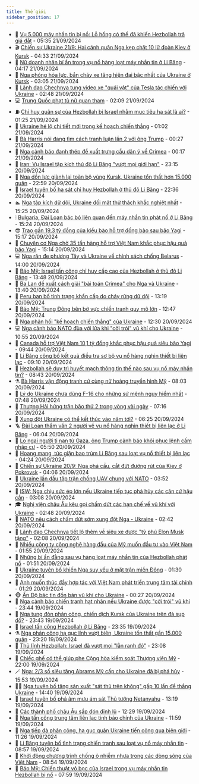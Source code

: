 ```yaml
---
title: Thế giới
sidebar_position: 17
---
```


<!-- dantri-the-gioi:START -->
- 🌋 [Vụ 5.000 máy nhắn tin bị nổ: Lỗ hổng có thể đã khiến Hezbollah trả giá đắt](https://dantri.com.vn/the-gioi/vu-5000-may-nhan-tin-bi-no-lo-hong-co-the-da-khien-hezbollah-tra-gia-dat-20240921112654594.htm) - 05:35 21/09/2024
- 🎬 [Chiến sự Ukraine 21/9: Hai cánh quân Nga kẹp chặt 10 lữ đoàn Kiev ở Kursk](https://dantri.com.vn/the-gioi/chien-su-ukraine-219-hai-canh-quan-nga-kep-chat-10-lu-doan-kiev-o-kursk-20240921112300699.htm) - 04:33 21/09/2024
- 🧰 [Nữ doanh nhân bí ẩn trong vụ nổ hàng loạt máy nhắn tin ở Li Băng](https://dantri.com.vn/the-gioi/nu-doanh-nhan-bi-an-trong-vu-no-hang-loat-may-nhan-tin-o-li-bang-20240921110754855.htm) - 04:17 21/09/2024
- 🌋 [Nga phóng hỏa lực, bắn cháy xe tăng hiện đại bậc nhất của Ukraine ở Kursk](https://dantri.com.vn/the-gioi/nga-phong-hoa-luc-ban-chay-xe-tang-hien-dai-bac-nhat-cua-ukraine-o-kursk-20240921083919992.htm) - 03:05 21/09/2024
- 🗽 [Lãnh đạo Chechnya tung video xe &quot;quái vật&quot; của Tesla tác chiến với Ukraine](https://dantri.com.vn/the-gioi/lanh-dao-chechnya-tung-video-xe-quai-vat-cua-tesla-tac-chien-voi-ukraine-20240921094713820.htm) - 02:48 21/09/2024
- 💻 [Trung Quốc phạt tù nữ quan tham](https://dantri.com.vn/the-gioi/trung-quoc-phat-tu-nu-quan-tham-20240920154045045.htm) - 02:09 21/09/2024
- ⛽️ [Chỉ huy quân sự của Hezbollah bị Israel nhằm mục tiêu hạ sát là ai?](https://dantri.com.vn/the-gioi/chi-huy-quan-su-cua-hezbollah-bi-israel-nham-muc-tieu-ha-sat-la-ai-20240921074158369.htm) - 01:25 21/09/2024
- 🤩 [Ukraine hé lộ chi tiết mới trong kế hoạch chiến thắng](https://dantri.com.vn/the-gioi/ukraine-he-lo-chi-tiet-moi-trong-ke-hoach-chien-thang-20240921074717518.htm) - 01:02 21/09/2024
- 🧐 [Bà Harris nói đang tìm cách tranh luận lần 2 với ông Trump](https://dantri.com.vn/the-gioi/ba-harris-noi-dang-tim-cach-tranh-luan-lan-2-voi-ong-trump-20240921071317588.htm) - 00:27 21/09/2024
- 🎊 [Nga cảnh báo đanh thép đề xuất trưng cầu dân ý về Crimea](https://dantri.com.vn/the-gioi/nga-canh-bao-danh-thep-de-xuat-trung-cau-dan-y-ve-crimea-20240921065200956.htm) - 00:17 21/09/2024
- 📝 [Iran: Vụ Israel tập kích thủ đô Li Băng &quot;vượt mọi giới hạn&quot;](https://dantri.com.vn/the-gioi/iran-vu-israel-tap-kich-thu-do-li-bang-vuot-moi-gioi-han-20240921061031534.htm) - 23:15 20/09/2024
- 🤡 [Nga dồn lực giành lại toàn bộ vùng Kursk, Ukraine tổn thất hơn 15.000 quân](https://dantri.com.vn/the-gioi/nga-don-luc-gianh-lai-toan-bo-vung-kursk-ukraine-ton-that-hon-15000-quan-20240921001920615.htm) - 22:59 20/09/2024
- 🥷 [Israel tuyên bố hạ sát chỉ huy Hezbollah ở thủ đô Li Băng](https://dantri.com.vn/the-gioi/israel-tuyen-bo-ha-sat-chi-huy-hezbollah-o-thu-do-li-bang-20240921004649018.htm) - 22:36 20/09/2024
- 🏊 [Nga tập kích dữ dội, Ukraine đối mặt thử thách khắc nghiệt nhất](https://dantri.com.vn/the-gioi/nga-tap-kich-du-doi-ukraine-doi-mat-thu-thach-khac-nghiet-nhat-20240920202526102.htm) - 15:25 20/09/2024
- 🕯 [Bulgaria, Đài Loan bác bỏ liên quan đến máy nhắn tin phát nổ ở Li Băng](https://dantri.com.vn/the-gioi/bulgaria-dai-loan-bac-bo-lien-quan-den-may-nhan-tin-phat-no-o-li-bang-20240920165957503.htm) - 15:24 20/09/2024
- 😎 [Trao gần 19,3 tỷ đồng của kiều bào hỗ trợ đồng bào sau bão Yagi](https://dantri.com.vn/the-gioi/trao-gan-193-ty-dong-cua-kieu-bao-ho-tro-dong-bao-sau-bao-yagi-20240920214943774.htm) - 15:17 20/09/2024
- 🌈 [Chuyên cơ Nga chở 35 tấn hàng hỗ trợ Việt Nam khắc phục hậu quả bão Yagi](https://dantri.com.vn/the-gioi/chuyen-co-nga-cho-35-tan-hang-ho-tro-viet-nam-khac-phuc-hau-qua-bao-yagi-20240920213746566.htm) - 15:14 20/09/2024
- 💻 [Nga răn đe phương Tây và Ukraine về chính sách chống Belarus](https://dantri.com.vn/the-gioi/nga-ran-de-phuong-tay-va-ukraine-ve-chinh-sach-chong-belarus-20240920170605247.htm) - 14:00 20/09/2024
- 🤖 [Báo Mỹ: Israel tấn công chỉ huy cấp cao của Hezbollah ở thủ đô Li Băng](https://dantri.com.vn/the-gioi/bao-my-israel-tan-cong-chi-huy-cap-cao-cua-hezbollah-o-thu-do-li-bang-20240920204708166.htm) - 13:48 20/09/2024
- 🦏 [Ba Lan đề xuất cách giải &quot;bài toán Crimea&quot; cho Nga và Ukraine](https://dantri.com.vn/the-gioi/ba-lan-de-xuat-cach-giai-bai-toan-crimea-cho-nga-va-ukraine-20240920164047157.htm) - 13:40 20/09/2024
- 🌁 [Peru ban bố tình trạng khẩn cấp do cháy rừng dữ dội](https://dantri.com.vn/the-gioi/peru-ban-bo-tinh-trang-khan-cap-do-chay-rung-du-doi-20240920105804022.htm) - 13:19 20/09/2024
- 🐘 [Báo Mỹ: Trung Đông bên bờ vực chiến tranh quy mô lớn](https://dantri.com.vn/the-gioi/bao-my-trung-dong-ben-bo-vuc-chien-tranh-quy-mo-lon-20240920181004066.htm) - 12:47 20/09/2024
- 🥷 [Nga phản hồi &quot;kế hoạch chiến thắng&quot; của Ukraine](https://dantri.com.vn/the-gioi/nga-phan-hoi-ke-hoach-chien-thang-cua-ukraine-20240920185200016.htm) - 12:30 20/09/2024
- 💻 [Nga cảnh báo NATO đùa với lửa khi &quot;cởi trói&quot; vũ khí cho Ukraine](https://dantri.com.vn/the-gioi/nga-canh-bao-nato-dua-voi-lua-khi-coi-troi-vu-khi-cho-ukraine-20240920151357045.htm) - 10:55 20/09/2024
- 🎡 [Canada hỗ trợ Việt Nam 10,1 tỷ đồng khắc phục hậu quả siêu bão Yagi](https://dantri.com.vn/the-gioi/canada-ho-tro-viet-nam-101-ty-dong-khac-phuc-hau-qua-sieu-bao-yagi-20240920161859959.htm) - 09:44 20/09/2024
- 🧰 [Li Băng công bố kết quả điều tra sơ bộ vụ nổ hàng nghìn thiết bị liên lạc](https://dantri.com.vn/the-gioi/li-bang-cong-bo-ket-qua-dieu-tra-so-bo-vu-no-hang-nghin-thiet-bi-lien-lac-20240920155101906.htm) - 09:10 20/09/2024
- 🥸 [Hezbollah sẽ duy trì huyết mạch thông tin thế nào sau vụ nổ máy nhắn tin?](https://dantri.com.vn/the-gioi/hezbollah-se-duy-tri-huyet-mach-thong-tin-the-nao-sau-vu-no-may-nhan-tin-20240920150247715.htm) - 08:43 20/09/2024
- ⚗️ [Bà Harris vận động tranh cử cùng nữ hoàng truyền hình Mỹ](https://dantri.com.vn/the-gioi/ba-harris-van-dong-tranh-cu-cung-nu-hoang-truyen-hinh-my-20240920143120773.htm) - 08:03 20/09/2024
- 🌮 [Lý do Ukraine chưa dùng F-16 cho những sứ mệnh nguy hiểm nhất](https://dantri.com.vn/the-gioi/ly-do-ukraine-chua-dung-f-16-cho-nhung-su-menh-nguy-hiem-nhat-20240920144502073.htm) - 07:48 20/09/2024
- 🎃 [Thượng Hải hứng trận bão thứ 2 trong vòng vài ngày](https://dantri.com.vn/the-gioi/thuong-hai-hung-tran-bao-thu-2-trong-vong-vai-ngay-20240920140858076.htm) - 07:16 20/09/2024
- 💫 [Xung đột Ukraine có thể kết thúc vào năm tới?](https://dantri.com.vn/the-gioi/xung-dot-ukraine-co-the-ket-thuc-vao-nam-toi-20240920114821323.htm) - 06:25 20/09/2024
- 🪜 [Đài Loan thẩm vấn 2 người về vụ nổ hàng nghìn thiết bị liên lạc ở Li Băng](https://dantri.com.vn/the-gioi/dai-loan-tham-van-2-nguoi-ve-vu-no-hang-nghin-thiet-bi-lien-lac-o-li-bang-20240920113410841.htm) - 06:04 20/09/2024
- 🌋 [Lo ngại người tị nạn từ Gaza, ông Trump cảnh báo khôi phục lệnh cấm nhập cư](https://dantri.com.vn/the-gioi/lo-ngai-nguoi-ti-nan-tu-gaza-ong-trump-canh-bao-khoi-phuc-lenh-cam-nhap-cu-20240920113039228.htm) - 05:50 20/09/2024
- 🦏 [Hoang mang, tức giận bao trùm Li Băng sau loạt vụ nổ thiết bị liên lạc](https://dantri.com.vn/the-gioi/hoang-mang-tuc-gian-bao-trum-li-bang-sau-loat-vu-no-thiet-bi-lien-lac-20240920104734290.htm) - 04:24 20/09/2024
- 👀 [Chiến sự Ukraine 20/9: Nga phá cầu, cắt đứt đường rút của Kiev ở Pokrovsk](https://dantri.com.vn/the-gioi/chien-su-ukraine-209-nga-pha-cau-cat-dut-duong-rut-cua-kiev-o-pokrovsk-20240920105346569.htm) - 04:06 20/09/2024
- 🧰 [Ukraine lần đầu tập trận chống UAV chung với NATO](https://dantri.com.vn/the-gioi/ukraine-lan-dau-tap-tran-chong-uav-chung-voi-nato-20240920104907717.htm) - 03:52 20/09/2024
- 🚀 [ISW: Nga chịu sức ép lớn nếu Ukraine tiếp tục phá hủy các căn cứ hậu cần](https://dantri.com.vn/the-gioi/isw-nga-chiu-suc-ep-lon-neu-ukraine-tiep-tuc-pha-huy-cac-can-cu-hau-can-20240919113048147.htm) - 03:08 20/09/2024
- 🎓 [Nghị viện châu Âu kêu gọi chấm dứt các hạn chế về vũ khí với Ukraine](https://dantri.com.vn/the-gioi/nghi-vien-chau-au-keu-goi-cham-dut-cac-han-che-ve-vu-khi-voi-ukraine-20240920094320663.htm) - 02:48 20/09/2024
- 🥸 [NATO nêu cách chấm dứt sớm xung đột Nga - Ukraine](https://dantri.com.vn/the-gioi/nato-neu-cach-cham-dut-som-xung-dot-nga-ukraine-20240920081404665.htm) - 02:42 20/09/2024
- 🦅 [Lãnh đạo Chechnya tiết lộ thêm về siêu xe được &quot;tỷ phú Elon Musk tặng&quot;](https://dantri.com.vn/the-gioi/lanh-dao-chechnya-tiet-lo-them-ve-sieu-xe-duoc-ty-phu-elon-musk-tang-20240920090523353.htm) - 02:08 20/09/2024
- 🤭 [Nhiều công ty công nghệ hàng đầu của Mỹ muốn đầu tư vào Việt Nam](https://dantri.com.vn/the-gioi/nhieu-cong-ty-cong-nghe-hang-dau-cua-my-muon-dau-tu-vao-viet-nam-20240919190125069.htm) - 01:55 20/09/2024
- 🤖 [Những bí ẩn đằng sau vụ hàng loạt máy nhắn tin của Hezbollah phát nổ](https://dantri.com.vn/the-gioi/nhung-bi-an-dang-sau-vu-hang-loat-may-nhan-tin-cua-hezbollah-phat-no-20240920082441332.htm) - 01:51 20/09/2024
- 🐲 [Ukraine tuyên bố khiến Nga suy yếu ở mặt trận miền Đông](https://dantri.com.vn/the-gioi/ukraine-tuyen-bo-khien-nga-suy-yeu-o-mat-tran-mien-dong-20240920082032319.htm) - 01:30 20/09/2024
- 🫣 [Anh muốn thúc đẩy hợp tác với Việt Nam phát triển trung tâm tài chính](https://dantri.com.vn/the-gioi/anh-muon-thuc-day-hop-tac-voi-viet-nam-phat-trien-trung-tam-tai-chinh-20240920071417974.htm) - 01:29 20/09/2024
- 🐵 [Ấn Độ bác tin đồn bán vũ khí cho Ukraine](https://dantri.com.vn/the-gioi/an-do-bac-tin-don-ban-vu-khi-cho-ukraine-20240920071823274.htm) - 00:27 20/09/2024
- 🫶 [Nga cảnh báo chiến tranh hạt nhân nếu Ukraine được &quot;cởi trói&quot; vũ khí](https://dantri.com.vn/the-gioi/nga-canh-bao-chien-tranh-hat-nhan-neu-ukraine-duoc-coi-troi-vu-khi-20240920063539462.htm) - 23:44 19/09/2024
- 💃 [Nga tung đòn phản công, chiến dịch Kursk của Ukraine trên đà sụp đổ?](https://dantri.com.vn/the-gioi/nga-tung-don-phan-cong-chien-dich-kursk-cua-ukraine-tren-da-sup-do-20240918190929947.htm) - 23:43 19/09/2024
- 💫 [Israel tấn công Hezbollah ở Li Băng](https://dantri.com.vn/the-gioi/israel-tan-cong-hezbollah-o-li-bang-20240920062252293.htm) - 23:35 19/09/2024
- ⚗️ [Nga phản công hạ gục lính vượt biên, Ukraine tổn thất gần 15.000 quân](https://dantri.com.vn/the-gioi/nga-phan-cong-ha-guc-linh-vuot-bien-ukraine-ton-that-gan-15000-quan-20240920061423428.htm) - 23:20 19/09/2024
- 🥷 [Thủ lĩnh Hezbollah: Israel đã vượt mọi &quot;lằn ranh đỏ&quot;](https://dantri.com.vn/the-gioi/thu-linh-hezbollah-israel-da-vuot-moi-lan-ranh-do-20240919231459971.htm) - 23:08 19/09/2024
- 🥸 [Chiếc ghế có thể giúp phe Cộng hòa kiểm soát Thượng viện Mỹ](https://dantri.com.vn/the-gioi/chiec-ghe-co-the-giup-phe-cong-hoa-kiem-soat-thuong-vien-my-20240919150018008.htm) - 22:00 19/09/2024
- 🪄 [Nga: 2/3 số siêu tăng Abrams Mỹ cấp cho Ukraine đã bị phá hủy](https://dantri.com.vn/the-gioi/nga-23-so-sieu-tang-abrams-my-cap-cho-ukraine-da-bi-pha-huy-20240919225015247.htm) - 15:53 19/09/2024
- 🧑‍💻 [Nga tuyên bố tăng sản xuất &quot;sát thủ trên không&quot; gấp 10 lần để thắng Ukraine](https://dantri.com.vn/the-gioi/nga-tuyen-bo-tang-san-xuat-sat-thu-tren-khong-gap-10-lan-de-thang-ukraine-20240919213337762.htm) - 14:40 19/09/2024
- 🤭 [Israel tuyên bố phá âm mưu ám sát Thủ tướng Netanyahu](https://dantri.com.vn/the-gioi/israel-tuyen-bo-pha-am-muu-am-sat-thu-tuong-netanyahu-20240919201520652.htm) - 13:19 19/09/2024
- 🗽 [Các thành phố châu Âu sắp đón đỉnh lũ](https://dantri.com.vn/the-gioi/cac-thanh-pho-chau-au-sap-don-dinh-lu-20240919192724713.htm) - 12:29 19/09/2024
- 🤖 [Nga tấn công trung tâm liên lạc tình báo chính của Ukraine](https://dantri.com.vn/the-gioi/nga-tan-cong-trung-tam-lien-lac-tinh-bao-chinh-cua-ukraine-20240919180433422.htm) - 11:59 19/09/2024
- 🌈 [Nga tiếp đà phản công, hạ gục quân Ukraine tiến công qua biên giới](https://dantri.com.vn/the-gioi/nga-tiep-da-phan-cong-ha-guc-quan-ukraine-tien-cong-qua-bien-gioi-20240919161815491.htm) - 11:26 19/09/2024
- 🤩 [Li Băng tuyên bố tình trạng chiến tranh sau loạt vụ nổ máy nhắn tin](https://dantri.com.vn/the-gioi/li-bang-tuyen-bo-tinh-trang-chien-tranh-sau-loat-vu-no-may-nhan-tin-20240919155105975.htm) - 08:57 19/09/2024
- 🤗 [Khởi động chương trình chống ô nhiễm nhựa trong các dòng sông của Việt Nam](https://dantri.com.vn/the-gioi/khoi-dong-chuong-trinh-chong-o-nhiem-nhua-trong-cac-dong-song-cua-viet-nam-20240919145459006.htm) - 08:54 19/09/2024
- 🙉 [Báo Mỹ: Chiến thuật vỏ bọc của Israel trong vụ máy nhắn tin Hezbollah bị nổ](https://dantri.com.vn/the-gioi/bao-my-chien-thuat-vo-boc-cua-israel-trong-vu-may-nhan-tin-hezbollah-bi-no-20240919144332284.htm) - 07:59 19/09/2024<!-- dantri-the-gioi:END -->
